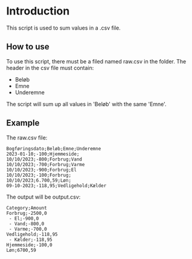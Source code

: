 # Introduction #
This script is used to sum values in a .csv file.

## How to use ##
To use this script, there must be a filed named raw.csv in the folder. The header in the csv file must contain:
* Beløb
* Emne
* Underemne

The script will sum up all values in 'Beløb' with the same 'Emne'.

## Example ##
The raw.csv file:

```
Bogføringsdato;Beløb;Emne;Underemne
2023-01-10;-100;Hjemmeside;
10/10/2023;-800;Forbrug;Vand
10/10/2023;-700;Forbrug;Varme
10/10/2023;-900;Forbrug;El
10/10/2023;-100;Forbrug;
10/10/2023;6.700,59;Løn;
09-10-2023;-118,95;Vedligehold;Kælder
```

The output will be output.csv:

```
Category;Amount
Forbrug;-2500,0
 - El;-900,0
 - Vand;-800,0
 - Varme;-700,0
Vedligehold;-118,95
 - Kælder;-118,95
Hjemmeside;-100,0
Løn;6700,59
```